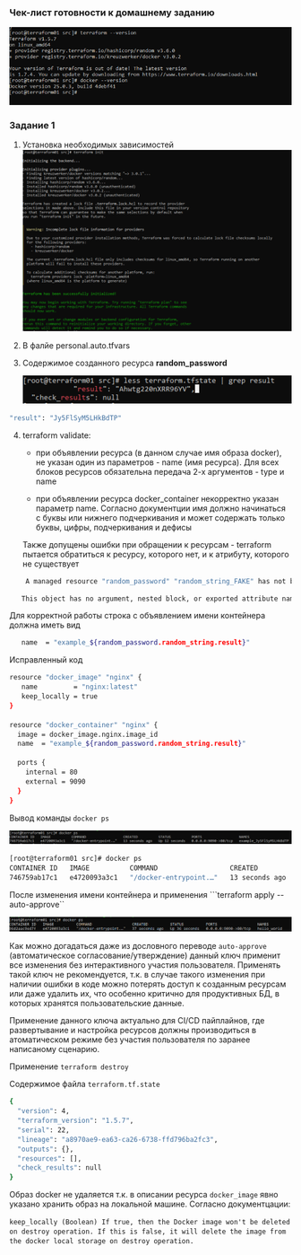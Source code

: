 ### Чек-лист готовности к домашнему заданию

![](img/HW01_Checklist.png)



### Задание 1

1. Установка необходимых  зависимостей
    ![](img/HW01_Requirements.png)

2. В фалйе personal.auto.tfvars

3. Содержимое созданного ресурса **random_password**

    ![](img/HW01_Random_pass.png)

```bash
"result": "Jy5FlSyM5LHkBdTP"
```

4. terraform validate:
   - при объявлении  ресурса (в данном  случае имя образа  docker),  не указан один из        параметров - name (имя ресурса). Для всех  блоков  ресурсов обязательна передача 2-х  аргументов  -  type   и  name
   
   - при объявлении  ресурса docker_container некорректно указан параметр name. Согласно документции имя  должно начинаться с буквы или нижнего  подчеркивания и может содержать только буквы, цифры,  подчеркивания и дефисы


   Также допущены ошибки при обращении к ресурсам  - terraform  пытается обратиться к ресурсу,  которого нет,  и к атрибуту,  которого не существует

```bash
    A managed resource "random_password" "random_string_FAKE" has not been declared in the root module. 
```

```bash
   This object has no argument, nested block, or exported attribute named "resulT"
``` 
   
   Для корректной работы строка с объявлением имени контейнера  должна иметь  вид

```bash
   name  = "example_${random_password.random_string.result}"
```

   Исправленный код 

```bash 
resource "docker_image" "nginx" {
   name         = "nginx:latest"
   keep_locally = true
}

resource "docker_container" "nginx" {
  image = docker_image.nginx.image_id
  name  = "example_${random_password.random_string.result}"

  ports {
    internal = 80
    external = 9090
  }
}
```

Вывод  команды  ```docker ps```

![](img/HW01_Docker_ps.png)

```bash
[root@terraform01 src]# docker ps
CONTAINER ID   IMAGE          COMMAND                  CREATED          STATUS          PORTS                  NAMES
746759ab17c1   e4720093a3c1   "/docker-entrypoint.…"   13 seconds ago   Up 12 seconds   0.0.0.0:9090->80/tcp   example_Jy5FlSyM5LHkBdTP
```

После изменения имени  контейнера  и применения  ```terraform apply --auto-approve``

![](img/HW01_Docker_ps_approve.png)

Как можно догадаться даже из  дословного  переводе ```auto-approve``` (автоматическое согласование/утверждение) данный ключ применит все изменения без  интерактивного  участия  пользователя. Применять такой ключ не рекомендуется, т.к. в случае такого изменения  при наличии ошибки в коде  можно потерять доступ к созданным ресурсам или даже удалить  их, что особенно критично для продуктивных БД, в которых хранятся пользовательские данные.
    
Применение данного  ключа актуально  для  CI/CD пайплайнов,  где развертывание  и настройка ресурсов должны производиться в атоматическом режиме без  участия пользователя по заранее написаному  сценарию. 

Применение ```terraform destroy```

Содержимое файла ```terraform.tf.state```
```bash
{
  "version": 4,
  "terraform_version": "1.5.7",
  "serial": 22,
  "lineage": "a8970ae9-ea63-ca26-6738-ffd796ba2fc3",
  "outputs": {},
  "resources": [],
  "check_results": null
}
```

Образ  docker не удаляется т.к. в описании  ресурса ```docker_image``` явно  указано хранить образ на локальной машине. Согласно  документцации:

```keep_locally (Boolean) If true, then the Docker image won't be deleted on destroy operation. If this is false, it will delete the image from the docker local storage on destroy operation.```

